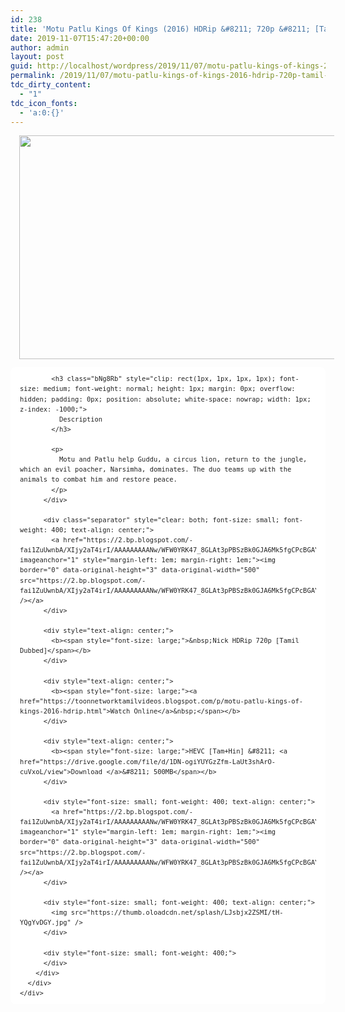 ```yaml
---
id: 238
title: 'Motu Patlu Kings Of Kings (2016) HDRip &#8211; 720p &#8211; [Tamil + Hindi] &#8211; x264 &#8211; [HEVC &#8211; 500MB/Nor.1.5GB]'
date: 2019-11-07T15:47:20+00:00
author: admin
layout: post
guid: http://localhost/wordpress/2019/11/07/motu-patlu-kings-of-kings-2016-hdrip-720p-tamil-hindi-x264-hevc-500mb-nor-1-5gb/
permalink: /2019/11/07/motu-patlu-kings-of-kings-2016-hdrip-720p-tamil-hindi-x264-hevc-500mb-nor-1-5gb/
tdc_dirty_content:
  - "1"
tdc_icon_fonts:
  - 'a:0:{}'
---
```

<div dir="ltr" style="text-align: left;" trbidi="on">
  <div class="separator" style="clear: both; text-align: center;">
    <a href="https://4.bp.blogspot.com/-CeMDJKoj7Uo/XJHIBSfOohI/AAAAAAAAAQs/upSEouolOIU7huTaGVSmRQRKyJRA6GB5gCLcBGAs/s1600/515ffe6c3a536017.jpeg" imageanchor="1" style="margin-left: 1em; margin-right: 1em;"><img loading="lazy" border="0" data-original-height="652" data-original-width="1160" height="358" src="https://4.bp.blogspot.com/-CeMDJKoj7Uo/XJHIBSfOohI/AAAAAAAAAQs/upSEouolOIU7huTaGVSmRQRKyJRA6GB5gCLcBGAs/s640/515ffe6c3a536017.jpeg" width="640" /></a>
  </div>
  
  <div class="mod" data-hveid="CAwQAA" data-md="50" data-ved="2ahUKEwiP9MKa94_hAhVSVH0KHcOvCOYQkCkwHXoECAwQAA" lang="en-IN" style="-webkit-text-stroke-width: 0px; background-color: white; border-radius: 8px; clear: none; color: #222222; font-family: arial, sans-serif; font-style: normal; font-variant-caps: normal; font-variant-ligatures: normal; letter-spacing: normal; line-height: 1.54; orphans: 2; padding-left: 15px; padding-right: 15px; padding-top: 0px; text-align: left; text-decoration-color: initial; text-decoration-style: initial; text-indent: 0px; text-transform: none; white-space: normal; widows: 2; word-spacing: 0px;">
    <div class="hb8SAc kno-fb-ctx" data-hveid="CAwQAQ" data-ved="2ahUKEwiP9MKa94_hAhVSVH0KHcOvCOYQziAoADAdegQIDBAB" style="margin: 13px 0px; overflow: hidden;">
      <div class="r-iR3_8wCVGLvg" jsl="$t t-oF0h478wPRI;$x 0;">
        <div class="kno-rdesc r-i7DcqvJA8q5U" data-rtid="i7DcqvJA8q5U" jsaction="sngtp:r.Eddvt4h-GI8;tp_btn:r.Eddvt4h-GI8" jsl="$t t-JgTEvN6zUII;$x 0;">
          <div style="font-size: small; font-weight: 400;">
            <h3 class="bNg8Rb" style="clip: rect(1px, 1px, 1px, 1px); font-size: medium; font-weight: normal; height: 1px; margin: 0px; overflow: hidden; padding: 0px; position: absolute; white-space: nowrap; width: 1px; z-index: -1000;">
            </h3>
            
            <h3 class="bNg8Rb" style="clip: rect(1px, 1px, 1px, 1px); font-size: medium; font-weight: normal; height: 1px; margin: 0px; overflow: hidden; padding: 0px; position: absolute; white-space: nowrap; width: 1px; z-index: -1000;">
              Description
            </h3>
            
            <p>
              Motu and Patlu help Guddu, a circus lion, return to the jungle, which an evil poacher, Narsimha, dominates. The duo teams up with the animals to combat him and restore peace.
            </p>
          </div>
          
          <div class="separator" style="clear: both; font-size: small; font-weight: 400; text-align: center;">
            <a href="https://2.bp.blogspot.com/-fai1ZuUwnbA/XIjy2aT4irI/AAAAAAAAANw/WFW0YRK47_8GLAt3pPBSzBk0GJA6Mk5fgCPcBGAYYCw/s1600/torrborder.gif" imageanchor="1" style="margin-left: 1em; margin-right: 1em;"><img border="0" data-original-height="3" data-original-width="500" src="https://2.bp.blogspot.com/-fai1ZuUwnbA/XIjy2aT4irI/AAAAAAAAANw/WFW0YRK47_8GLAt3pPBSzBk0GJA6Mk5fgCPcBGAYYCw/s1600/torrborder.gif" /></a>
          </div>
          
          <div style="text-align: center;">
            <b><span style="font-size: large;">&nbsp;Nick HDRip 720p [Tamil Dubbed]</span></b>
          </div>
          
          <div style="text-align: center;">
            <b><span style="font-size: large;"><a href="https://toonnetworktamilvideos.blogspot.com/p/motu-patlu-kings-of-kings-2016-hdrip.html">Watch Online</a>&nbsp;</span></b>
          </div>
          
          <div style="text-align: center;">
            <b><span style="font-size: large;">HEVC [Tam+Hin] &#8211; <a href="https://drive.google.com/file/d/1DN-ogiYUYGzZfm-LaUt3shArO-cuVxoL/view">Download </a>&#8211; 500MB</span></b>
          </div>
          
          <div style="font-size: small; font-weight: 400; text-align: center;">
            <a href="https://2.bp.blogspot.com/-fai1ZuUwnbA/XIjy2aT4irI/AAAAAAAAANw/WFW0YRK47_8GLAt3pPBSzBk0GJA6Mk5fgCPcBGAYYCw/s1600/torrborder.gif" imageanchor="1" style="margin-left: 1em; margin-right: 1em;"><img border="0" data-original-height="3" data-original-width="500" src="https://2.bp.blogspot.com/-fai1ZuUwnbA/XIjy2aT4irI/AAAAAAAAANw/WFW0YRK47_8GLAt3pPBSzBk0GJA6Mk5fgCPcBGAYYCw/s1600/torrborder.gif" /></a>
          </div>
          
          <div style="font-size: small; font-weight: 400; text-align: center;">
            <img src="https://thumb.oloadcdn.net/splash/LJsbjx2ZSMI/tH-YQgYvDGY.jpg" />
          </div>
          
          <div style="font-size: small; font-weight: 400;">
          </div>
        </div>
      </div>
    </div>
  </div>
</div>